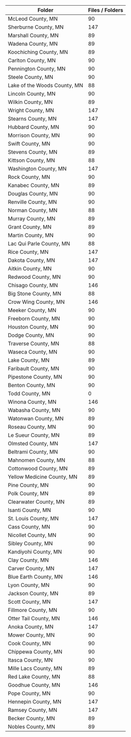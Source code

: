 | Folder                       |   Files / Folders |
|------------------------------|-------------------|
| McLeod County, MN            |                90 |
| Sherburne County, MN         |               147 |
| Marshall County, MN          |                89 |
| Wadena County, MN            |                89 |
| Koochiching County, MN       |                89 |
| Carlton County, MN           |                90 |
| Pennington County, MN        |                90 |
| Steele County, MN            |                90 |
| Lake of the Woods County, MN |                88 |
| Lincoln County, MN           |                90 |
| Wilkin County, MN            |                89 |
| Wright County, MN            |               147 |
| Stearns County, MN           |               147 |
| Hubbard County, MN           |                90 |
| Morrison County, MN          |                90 |
| Swift County, MN             |                90 |
| Stevens County, MN           |                89 |
| Kittson County, MN           |                88 |
| Washington County, MN        |               147 |
| Rock County, MN              |                90 |
| Kanabec County, MN           |                89 |
| Douglas County, MN           |                90 |
| Renville County, MN          |                90 |
| Norman County, MN            |                88 |
| Murray County, MN            |                89 |
| Grant County, MN             |                89 |
| Martin County, MN            |                90 |
| Lac Qui Parle County, MN     |                88 |
| Rice County, MN              |               147 |
| Dakota County, MN            |               147 |
| Aitkin County, MN            |                90 |
| Redwood County, MN           |                90 |
| Chisago County, MN           |               146 |
| Big Stone County, MN         |                88 |
| Crow Wing County, MN         |               146 |
| Meeker County, MN            |                90 |
| Freeborn County, MN          |                90 |
| Houston County, MN           |                90 |
| Dodge County, MN             |                90 |
| Traverse County, MN          |                88 |
| Waseca County, MN            |                90 |
| Lake County, MN              |                89 |
| Faribault County, MN         |                90 |
| Pipestone County, MN         |                90 |
| Benton County, MN            |                90 |
| Todd County, MN              |                 0 |
| Winona County, MN            |               146 |
| Wabasha County, MN           |                90 |
| Watonwan County, MN          |                89 |
| Roseau County, MN            |                90 |
| Le Sueur County, MN          |                89 |
| Olmsted County, MN           |               147 |
| Beltrami County, MN          |                90 |
| Mahnomen County, MN          |                88 |
| Cottonwood County, MN        |                89 |
| Yellow Medicine County, MN   |                89 |
| Pine County, MN              |                90 |
| Polk County, MN              |                89 |
| Clearwater County, MN        |                89 |
| Isanti County, MN            |                90 |
| St. Louis County, MN         |               147 |
| Cass County, MN              |                90 |
| Nicollet County, MN          |                90 |
| Sibley County, MN            |                90 |
| Kandiyohi County, MN         |                90 |
| Clay County, MN              |               146 |
| Carver County, MN            |               147 |
| Blue Earth County, MN        |               146 |
| Lyon County, MN              |                90 |
| Jackson County, MN           |                89 |
| Scott County, MN             |               147 |
| Fillmore County, MN          |                90 |
| Otter Tail County, MN        |               146 |
| Anoka County, MN             |               147 |
| Mower County, MN             |                90 |
| Cook County, MN              |                90 |
| Chippewa County, MN          |                90 |
| Itasca County, MN            |                90 |
| Mille Lacs County, MN        |                89 |
| Red Lake County, MN          |                88 |
| Goodhue County, MN           |               146 |
| Pope County, MN              |                90 |
| Hennepin County, MN          |               147 |
| Ramsey County, MN            |               147 |
| Becker County, MN            |                89 |
| Nobles County, MN            |                89 |